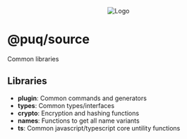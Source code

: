 <p align="center">

  <img src="https://beemood.github.io/puq/favicon.png" alt="Logo" />

</p>

# @puq/source

Common libraries

## Libraries

- **plugin**: Common commands and generators
- **types**: Common types/interfaces
- **crypto**: Encryption and hashing functions
- **names**: Functions to get all name variants
- **ts**: Common javascript/typescript core untility functions
